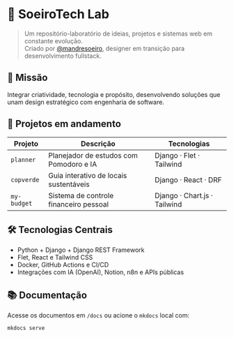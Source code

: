 # 🧪 SoeiroTech Lab

> Um repositório-laboratório de ideias, projetos e sistemas web em constante evolução.  
> Criado por [@mandresoeiro](https://github.com/mandresoeiro), designer em transição para desenvolvimento fullstack.

## 🌱 Missão
Integrar criatividade, tecnologia e propósito, desenvolvendo soluções que unam design estratégico com engenharia de software.

## 🧩 Projetos em andamento

| Projeto         | Descrição                                       | Tecnologias                   |
|----------------|--------------------------------------------------|-------------------------------|
| `planner`       | Planejador de estudos com Pomodoro e IA         | Django · Flet · Tailwind      |
| `copverde`      | Guia interativo de locais sustentáveis          | Django · React · DRF          |
| `my-budget`     | Sistema de controle financeiro pessoal          | Django · Chart.js · Tailwind  |

## 🛠 Tecnologias Centrais

- Python + Django + Django REST Framework
- Flet, React e Tailwind CSS
- Docker, GitHub Actions e CI/CD
- Integrações com IA (OpenAI), Notion, n8n e APIs públicas

## 📚 Documentação

Acesse os documentos em `/docs` ou acione o `mkdocs` local com:

```bash
mkdocs serve
